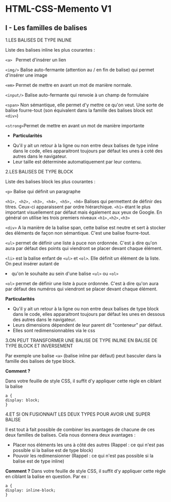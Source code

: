# HTML-CSS-Memento V1

## I - Les familles de balises

1.LES BALISES DE TYPE INLINE

Liste des balises inline les plus courantes :

```<a> ``` Permet d'insérer un lien

```<img/>``` Balise auto-fermante (attention au / en fin de balise) qui permet d'insérer une image

```<em>``` Permet de mettre en avant un mot de manière normale.

```<input/>``` Balise auto-fermante qui renvoie à un champ de formulaire

```<span>``` Non sémantique, elle permet d'y mettre ce qu'on veut. Une sorte de balise fourre-tout (son équivalent dans la famille des balises block est ```<div>```)

```<strong>```Permet de mettre en avant un mot de manière importante

* **Particularités**
- Qu'il y ait un retour à la ligne ou non entre deux balises de type inline dans le code, elles apparaitront toujours par défaut les unes à coté des autres dans le navigateur.
- Leur taille est déterminée automatiquement par leur contenu.

2.LES BALISES DE TYPE BLOCK

Liste des balises block les plus courantes :

```<p>``` Balise qui définit un paragraphe

```<h1>, <h2>, <h3>, <h4>, <h5>, <h6>``` Balises qui permettent de définir des titres. Ceux-ci apparaissent par ordre hiérarchique. ```<h1>``` étant le plus important visuellement par défaut mais également aux yeux de Google. En général on utilise les trois premiers niveaux ```<h1>,<h2>,<h3>```

```<div>``` A la manière de la balise span, cette balise est neutre et sert à stocker des éléments de façon non sémantique. C'est une balise fourre-tout.

```<ul>``` permet de définir une liste à puce non ordonnée. C'est à dire qu'on aura par défaut des points qui viendront se placer devant chaque élément.

 ```<li>``` est la balise enfant de ```<ul>``` et ```<ol>```. Elle définit un élément de la liste. On peut insérer autant de <li> qu'on le souhaite au sein d'une balise ```<ul>``` ou ```<ol>```
 
```<ol>``` permet de définir une liste à puce ordonnée. C'est à dire qu'on aura par défaut des numéros qui viendront se placer devant chaque élément.

**Particularités**
- Qu'il y ait un retour à la ligne ou non entre deux balises de type block dans le code, elles apparaitront toujours par défaut les unes en dessous des autres dans le navigateur.
- Leurs dimensions dépendent de leur parent dit "conteneur" par défaut.
- Elles sont redimensionnables via le css
 
3.ON PEUT TRANSFORMER UNE BALISE DE TYPE INLINE EN BALISE DE TYPE BLOCK ET INVERSEMENT

Par exemple une balise ```<a>``` (balise inline par défaut) peut basculer dans la famille des balises de type block.

**Comment ?**
 
Dans votre feuille de style CSS, il suffit d'y appliquer cette règle en ciblant la balise 
```
a {
display: block;
}
```

4.ET SI ON FUSIONNAIT LES DEUX TYPES POUR AVOIR UNE SUPER BALISE

Il est tout à fait possible de combiner les avantages de chacune de ces deux familles de balises. Cela nous donnera deux avantages :
- Placer nos éléments les uns à côté des autres (Rappel : ce qui n'est pas possible si la balise est de type block)
- Pouvoir les redimensionner (Rappel : ce qui n'est pas possible si la balise est de type inline)

**Comment ?**
Dans votre feuille de style CSS, il suffit d'y appliquer cette règle en ciblant la balise en question. Par ex : 
```
a {
display: inline-block;
}
```
